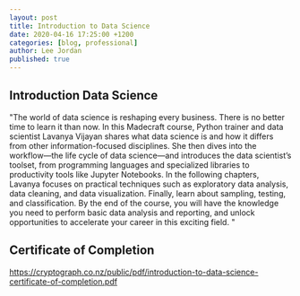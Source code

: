 ```yaml
---
layout: post
title: Introduction to Data Science
date: 2020-04-16 17:25:00 +1200
categories: [blog, professional]
author: Lee Jordan
published: true
---
```


<h2>Introduction Data Science</h2>

"The world of data science is reshaping every business. There is no better time to learn it than now. In this Madecraft course, Python trainer and data scientist Lavanya Vijayan shares what data science is and how it differs from other information-focused disciplines. She then dives into the workflow—the life cycle of data science—and introduces the data scientist’s toolset, from programming languages and specialized libraries to productivity tools like Jupyter Notebooks. In the following chapters, Lavanya focuses on practical techniques such as exploratory data analysis, data cleaning, and data visualization. Finally, learn about sampling, testing, and classification. By the end of the course, you will have the knowledge you need to perform basic data analysis and reporting, and unlock opportunities to accelerate your career in this exciting field. "

<h2>Certificate of Completion</h2>

<a href="https://cryptograph.co.nz/public/pdf/introduction-to-data-science-certificate-of-completion.pdf" title="Introduction to Data Science" target="_blank" rel="nofollow">https://cryptograph.co.nz/public/pdf/introduction-to-data-science-certificate-of-completion.pdf</a>
